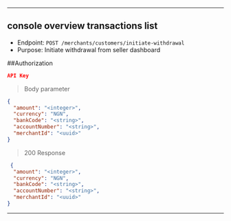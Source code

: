 
----------------------------------------------------------------------------------
## console overview transactions list
* Endpoint: `POST /merchants/customers/initiate-withdrawal`
* Purpose: Initiate withdrawal from seller dashboard

##Authorization

```json
API Key
```

> Body parameter

```json
{
  "amount": "<integer>",
  "currency": "NGN",
  "bankCode": "<string>",
  "accountNumber": "<string>",
  "merchantId": "<uuid>"
}
```
> 200 Response

```json
 {
  "amount": "<integer>",
  "currency": "NGN",
  "bankCode": "<string>",
  "accountNumber": "<string>",
  "merchantId": "<uuid>"
}
```
----------------------------------------------------------------------------------